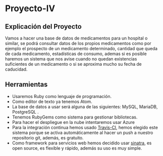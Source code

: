 # Proyecto-IV

## Explicación del Proyecto

Vamos a hacer una base de datos de medicamentos para un hospital o similar, se podrá consultar datos de los propios medicamentos como por ejemplo el prospecto de un medicamento determinado, cantidad que queda de cada medicamento, estadísticas de consumo, ademas si es posible haremos un sistema que nos avise cuando no quedan existencias suficientes de un medicamento o si se aproxima mucho su fecha de caducidad.

## Herramientas

* Usaremos Ruby como lenguaje de programación.
* Como editor de texto ya tenemos Atom.
* La base de datos a usar será alguna de las siguientes: MySQL, MariaDB, PostgreSQL .
* Tenemos RubyGems como sistema para gestionar bibliotecas.
* Para hacer el despliegue en la nube intentaremos usar Azure
* Para la integración continua hemos usado [Travis-CI](https://travis-ci.com/), hemos elegido este sistema porque se activa automáticamente al hacer un push a nuestro repositorio git, además, es gratuito.
* Como framework para servicios web hemos decidido usar [sinatra](http://sinatrarb.com/), es open source, es flexible y rápido, además su uso es muy simple.

